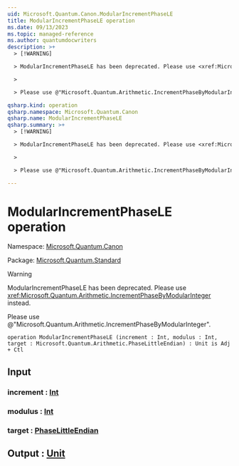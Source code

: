 ```yaml
---
uid: Microsoft.Quantum.Canon.ModularIncrementPhaseLE
title: ModularIncrementPhaseLE operation
ms.date: 09/13/2023
ms.topic: managed-reference
ms.author: quantumdocwriters
description: >+
  > [!WARNING]

  > ModularIncrementPhaseLE has been deprecated. Please use <xref:Microsoft.Quantum.Arithmetic.IncrementPhaseByModularInteger> instead.

  >

  > Please use @"Microsoft.Quantum.Arithmetic.IncrementPhaseByModularInteger".

qsharp.kind: operation
qsharp.namespace: Microsoft.Quantum.Canon
qsharp.name: ModularIncrementPhaseLE
qsharp.summary: >+
  > [!WARNING]

  > ModularIncrementPhaseLE has been deprecated. Please use <xref:Microsoft.Quantum.Arithmetic.IncrementPhaseByModularInteger> instead.

  >

  > Please use @"Microsoft.Quantum.Arithmetic.IncrementPhaseByModularInteger".

---
```


# ModularIncrementPhaseLE operation

Namespace: [Microsoft.Quantum.Canon](xref:Microsoft.Quantum.Canon)

Package: [Microsoft.Quantum.Standard](https://nuget.org/packages/Microsoft.Quantum.Standard)


> [!WARNING]
> ModularIncrementPhaseLE has been deprecated. Please use <xref:Microsoft.Quantum.Arithmetic.IncrementPhaseByModularInteger> instead.
>
> Please use @"Microsoft.Quantum.Arithmetic.IncrementPhaseByModularInteger".



```qsharp
operation ModularIncrementPhaseLE (increment : Int, modulus : Int, target : Microsoft.Quantum.Arithmetic.PhaseLittleEndian) : Unit is Adj + Ctl
```


## Input

### increment : [Int](xref:microsoft.quantum.qsharp.valueliterals#int-literals)




### modulus : [Int](xref:microsoft.quantum.qsharp.valueliterals#int-literals)




### target : [PhaseLittleEndian](xref:Microsoft.Quantum.Arithmetic.PhaseLittleEndian)





## Output : [Unit](xref:microsoft.quantum.qsharp.valueliterals#unit-literal)

